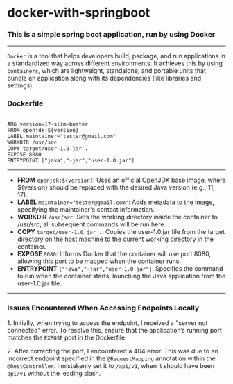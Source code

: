 # docker-with-springboot
<h3>This is a simple spring boot application, run by using Docker</h3>
<hr/>
<p>
  <code>Docker</code> is a tool that helps developers build, package, and run applications in a standardized way across different environments. It achieves this by using <code>containers</code>, which are lightweight, standalone, and portable units that bundle an application along with its dependencies (like libraries and settings).

</p>
<h3>Dockerfile</h3>
<code>
ARG version=17-slim-buster
FROM openjdk:${version}
LABEL maintainer="tester@gmail.com"
WORKDIR /usr/src
COPY target/user-1.0.jar .
EXPOSE 8080
ENTRYPOINT ["java","-jar","user-1.0.jar"]
</code>
<hr/>

  <ul>
<li><B>FROM</B> <code>openjdk:${version}</code>: Uses an official OpenJDK base image, where ${version} should be replaced with the desired Java version (e.g., 11, 17).</li>

<li><B>LABEL</B> <code>maintainer="tester@gmail.com"</code>: Adds metadata to the image, specifying the maintainer's contact information.</li>

<li><B>WORKDIR </B><code>/usr/src</code>: Sets the working directory inside the container to /usr/src; all subsequent commands will be run here.</li>

<li><B>COPY</B> <code>target/user-1.0.jar .</code>: Copies the user-1.0.jar file from the target directory on the host machine to the current working directory in the container.</li>

<li><B>EXPOSE</B> <code>8080</code>: Informs Docker that the container will use port 8080, allowing this port to be mapped when the container runs.</li>

<li><B>ENTRYPOINT</B> <code>["java","-jar","user-1.0.jar"]</code>: Specifies the command to run when the container starts, launching the Java application from the user-1.0.jar file.</li>
</ul>
<hr/>
<body>

<h3>Issues Encountered When Accessing Endpoints Locally</h3>

<p>1. Initially, when trying to access the endpoint, I received a "server not connected" error. To resolve this, ensure that the application’s running port matches the <code>EXPOSE</code> port in the Dockerfile.</p>

<p>2. After correcting the port, I encountered a 404 error. This was due to an incorrect endpoint specified in the <code>@RequestMapping</code> annotation within the <code>@RestController</code>. I mistakenly set it to <code>/api/v1</code>, when it should have been <code>api/v1</code> without the leading slash.</p>

</body>
